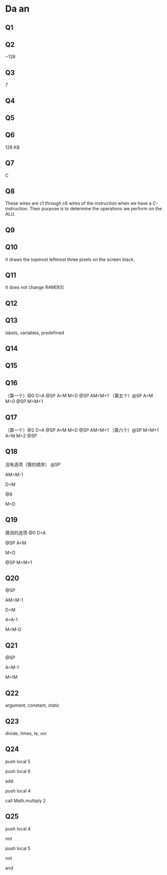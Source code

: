 # Da an

## Q1


## Q2
−128

## Q3
7

## Q4


## Q5


## Q6
128 KB

## Q7
C

## Q8
These wires are c1 through c6 wires of the instruction when we have a C-instruction. Their purpose is to determine the operations we perform on the ALU.

## Q9


## Q10
It draws the topmost leftmost three pixels on the screen black.

## Q11
 It does not change RAM[93]

## Q12


## Q13
labels, variables, predefined

## Q14

## Q15

## Q16
（第一个）@0 D=A @SP A=M M=D @SP AM=M+1
（第五个）@SP A=M M=0 @SP M=M+1

## Q17
（第一个）@2 D=A @SP A=M M=D @SP AM=M+1
（第六个）@SP M=M+1 A=M M=2 @SP

## Q18
没有选项（猜的顺序）
@SP

AM=M-1

D=M

@8

M=D

## Q19
猜测的选项
@0
D=A

@SP
A=M

M=D

@SP
M=M+1

## Q20
@SP

AM=M-1

D=M

A=A-1

M=M-D

## Q21
@SP

A=M-1

M=!M

## Q22
argument, constant, static

## Q23
 divide, times, le, xor

## Q24
push local 5

push local 6

add

push local 4

call Math.multiply 2

## Q25
push local 4

not

push local 5

not

and
